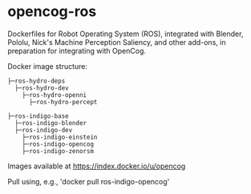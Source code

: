 opencog-ros
===========

Dockerfiles for Robot Operating System (ROS), integrated with Blender, Pololu,
Nick's Machine Perception Saliency, and other add-ons, in preparation for
integrating with OpenCog.

Docker image structure:

    ├─ros-hydro-deps
      ├─ros-hydro-dev
        ├─ros-hydro-openni
          ├─ros-hydro-percept

    ├─ros-indigo-base
      ├─ros-indigo-blender
      ├─ros-indigo-dev
        ├─ros-indigo-einstein
        ├─ros-indigo-opencog
        ├─ros-indigo-zenorsm

Images available at https://index.docker.io/u/opencog 

Pull using, e.g., 'docker pull ros-indigo-opencog'
